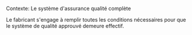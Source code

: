 Contexte: Le système d'assurance qualité complète

Le fabricant s'engage à remplir toutes les conditions nécessaires pour que le système de qualité approuvé demeure effectif.